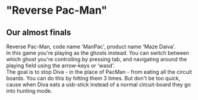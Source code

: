 # "Reverse Pac-Man"
## Our almost finals

Reverse Pac-Man, code name 'ManPac', product name 'Maze Daiva'.  
In this game you're playing as the ghosts instead. You can switch between which ghost you're controlling by pressing tab, and navigating around the playing field using the arrow-keys or 'wasd'.  
The goal is to stop Diva - in the place of PacMan - from eating all the circuit boards. You can do this by hitting them 3 times. But don't be too quick, cause when Diva eats a usb-stick instead of a normal circuit-board they go into hunting mode.